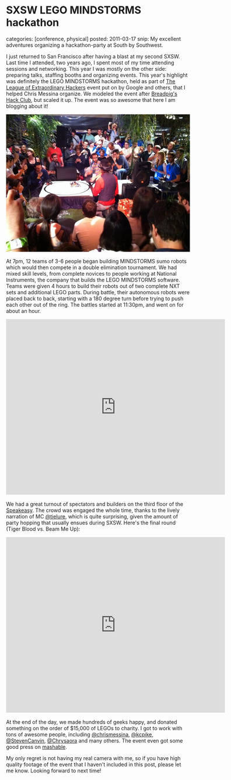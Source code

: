 SXSW LEGO MINDSTORMS hackathon
==============================
categories: [conference, physical]
posted: 2011-03-17
snip: My excellent adventures organizing a hackathon-party at South by Southwest.



I just returned to San Francisco after having a blast at my second SXSW.
Last time I attended, two years ago, I spent most of my time attending
sessions and networking. This year I was mostly on the other side:
preparing talks, staffing booths and organizing events. This year's
highlight was definitely the LEGO MINDSTORMS hackathon, held as part of
[The League of Extraordinary Hackers][] event put on by Google and
others, that I helped Chris Messina organize. We modeled the event after
[Breadpig's Hack Club][], but scaled it up. The event was so awesome
that here I am blogging about it! 

[![hackathon image][img-small]][img-large]

At 7pm, 12 teams of 3-6 people began building MINDSTORMS sumo robots
which would then compete in a double elimination tournament. We had
mixed skill levels, from complete novices to people working at National
Instruments, the company that builds the LEGO MINDSTORMS software. Teams
were given 4 hours to build their robots out of two complete NXT sets
and additional LEGO parts. During battle, their autonomous robots were
placed back to back, starting with a 180 degree turn before trying to
push each other out of the ring. The battles started at 11:30pm, and
went on for about an hour.

<iframe title="YouTube video player" width="600" height="480"
  src="http://www.youtube.com/embed/-oELrCuDrrE" frameborder="0"
  allowfullscreen></iframe>

We had a great turnout of spectators and builders on the third floor of
the [Speakeasy][]. The crowd was engaged the whole time, thanks to the
lively narration of MC [@tielure][], which is quite surprising, given
the amount of party hopping that usually ensues during SXSW. Here's the
final round (Tiger Blood vs. Beam Me Up):

<iframe title="YouTube video player" width="600" height="480"
  src="http://www.youtube.com/embed/3EJD6M0zDbw" frameborder="0"
  allowfullscreen></iframe>

At the end of the day, we made hundreds of geeks happy, and donated
something on the order of $15,000 of LEGOs to charity. I got to work
with tons of awesome people, including [@chrismessina][], [@kcpike][],
[@StevenCanvin][], [@Chrysaora][] and many others. The event even got
some good press on [mashable][]. 

My only regret is not having my real camera with me, so if you have high
quality footage of the event that I haven't included in this post,
please let me know. Looking forward to next time!

  [The League of Extraordinary Hackers]: http://extraordinary-hackers.appspot.com/hackathon.html
  [Breadpig's Hack Club]: http://breadpig.com/2011/01/18/hack-club-1-total-success/
  [img-small]: hackathon-small.jpg
  [img-large]: hackathon.jpg
  [Speakeasy]: http://www.speakeasyaustin.com/
  [@tielure]: http://twitter.com/tielure
  [@chrismessina]: http://twitter.com/chrismessina
  [@kcpike]: http://twitter.com/kcpike
  [@StevenCanvin]: http://twitter.com/StevenCanvin
  [@Chrysaora]: http://twitter.com/Chrysaora
  [mashable]: http://mashable.com/2011/03/13/league-of-extraordinary-hackers/

